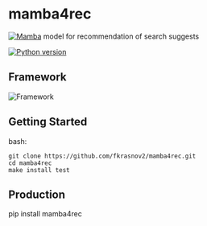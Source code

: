 # mamba4rec
[![Mamba]()](https://huggingface.co/docs/transformers/main/model_doc/mamba) model for recommendation of  search suggests

[![Python version](https://img.shields.io/badge/Python-%3E=3.10-blue)](https://github.com/fkrasnov2/mamba4rec)


## Framework

![Framework](https://github.com/fkrasnov2/mamba4rec/blob/main/mamba4recv3.png)

## Getting Started
bash:
```console
git clone https://github.com/fkrasnov2/mamba4rec.git
cd mamba4rec
make install test
```
## Production
pip install mamba4rec

```

